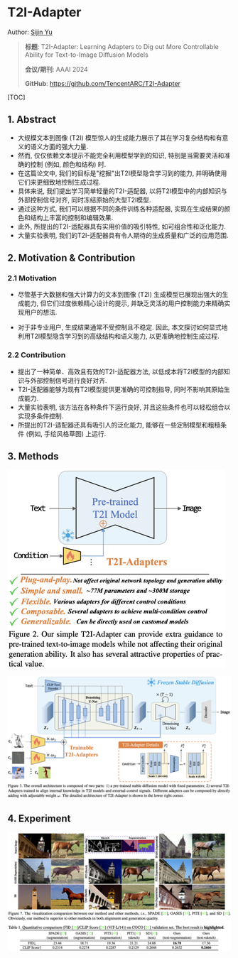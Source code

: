 # T2I-Adapter

Author: <a href="https://yusijin02.github.io/">Sijin Yu</a>

> **标题**: T2I-Adapter: Learning Adapters to Dig out More Controllable Ability for Text-to-Image Diffusion Models
>
> **会议/期刊**: AAAI 2024
>
> **GitHub**: https://github.com/TencentARC/T2I-Adapter

[TOC]

## 1. Abstract

- 大规模文本到图像 (T2I) 模型惊人的生成能力展示了其在学习复杂结构和有意义的语义方面的强大力量.
- 然而, 仅仅依赖文本提示不能完全利用模型学到的知识, 特别是当需要灵活和准确的控制 (例如, 颜色和结构) 时.
- 在这篇论文中, 我们的目标是"挖掘"出T2I模型隐含学习到的能力, 并明确使用它们来更细致地控制生成过程.
- 具体来说, 我们提出学习简单轻量的T2I-适配器, 以将T2I模型中的内部知识与外部控制信号对齐, 同时冻结原始的大型T2I模型.
- 通过这种方式, 我们可以根据不同的条件训练各种适配器, 实现在生成结果的颜色和结构上丰富的控制和编辑效果.
- 此外, 所提出的T2I-适配器具有实用价值的吸引特性, 如可组合性和泛化能力.
- 大量实验表明, 我们的T2I-适配器具有令人期待的生成质量和广泛的应用范围.

## 2. Motivation & Contribution

### 2.1 Motivation

- 尽管基于大数据和强大计算力的文本到图像 (T2I) 生成模型已展现出强大的生成能力, 但它们过度依赖精心设计的提示, 并缺乏灵活的用户控制能力来精确实现用户的想法.

- 对于非专业用户, 生成结果通常不受控制且不稳定. 因此, 本文探讨如何显式地利用T2I模型隐含学习到的高级结构和语义能力, 以更准确地控制生成过程.

### 2.2 Contribution

- 提出了一种简单、高效且有效的T2I-适配器方法, 以低成本将T2I模型的内部知识与外部控制信号进行良好对齐.
- T2I-适配器能够为现有T2I模型提供更准确的可控制指导, 同时不影响其原始生成能力.
- 大量实验表明, 该方法在各种条件下运行良好, 并且这些条件也可以轻松组合以实现多条件控制.
- 所提出的T2I-适配器还具有吸引人的泛化能力, 能够在一些定制模型和粗糙条件 (例如, 手绘风格草图) 上运行.

## 3. Methods

<img src="./imgs/1.png" alt="1" style="zoom:50%;" />

![2](./imgs/2.png)

## 4. Experiment

![3](./imgs/3.png)































